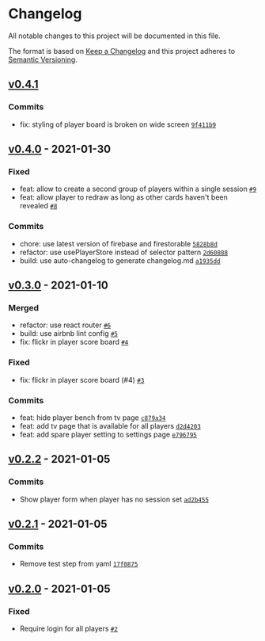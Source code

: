 # Changelog

All notable changes to this project will be documented in this file.

The format is based on [Keep a Changelog](https://keepachangelog.com/en/1.0.0/)
and this project adheres to [Semantic Versioning](https://semver.org/spec/v2.0.0.html).

## [v0.4.1](https://github.com/thdk/scrum-poker-online/compare/v0.4.0...v0.4.1)

### Commits

- fix: styling of player board is broken on wide screen [`9f411b9`](https://github.com/thdk/scrum-poker-online/commit/9f411b9123c2fd2dc7d35dda44d321f1dd16db46)

## [v0.4.0](https://github.com/thdk/scrum-poker-online/compare/v0.3.0...v0.4.0) - 2021-01-30

### Fixed

- feat: allow to create a second group of players within a single session [`#9`](https://github.com/thdk/scrum-poker-online/issues/9)
- feat: allow player to redraw as long as other cards haven't been revealed [`#8`](https://github.com/thdk/scrum-poker-online/issues/8)

### Commits

- chore: use latest version of firebase and firestorable [`5828b8d`](https://github.com/thdk/scrum-poker-online/commit/5828b8dd388dd80e814610eeb4d786f831c778f4)
- refactor: use usePlayerStore instead of selector pattern [`2d60888`](https://github.com/thdk/scrum-poker-online/commit/2d60888bdb5129917cbdeda86c9495910356802f)
- build: use auto-changelog to generate changelog.md [`a1935dd`](https://github.com/thdk/scrum-poker-online/commit/a1935dd298f5043e280d3905d8207db7351eff22)

## [v0.3.0](https://github.com/thdk/scrum-poker-online/compare/v0.2.2...v0.3.0) - 2021-01-10

### Merged

- refactor: use react router [`#6`](https://github.com/thdk/scrum-poker-online/pull/6)
- build: use airbnb lint config [`#5`](https://github.com/thdk/scrum-poker-online/pull/5)
- fix: flickr in player score board [`#4`](https://github.com/thdk/scrum-poker-online/pull/4)

### Fixed

- fix: flickr in player score board (#4) [`#3`](https://github.com/thdk/scrum-poker-online/issues/3)

### Commits

- feat: hide player bench from tv page [`c879a34`](https://github.com/thdk/scrum-poker-online/commit/c879a34c893e74b71241d73c72b4a72cbf83dbbe)
- feat: add tv page that is available for all players [`d2d4203`](https://github.com/thdk/scrum-poker-online/commit/d2d4203c0da86c5039b58b3f5a613b9aa6616411)
- feat: add spare player setting to settings page [`e796795`](https://github.com/thdk/scrum-poker-online/commit/e796795c2ad738c898fe537fb4e0b38b268b65cc)

## [v0.2.2](https://github.com/thdk/scrum-poker-online/compare/v0.2.1...v0.2.2) - 2021-01-05

### Commits

- Show player form when player has no session set [`ad2b455`](https://github.com/thdk/scrum-poker-online/commit/ad2b4550c843f1e1128630c24a737a5fb06a8954)

## [v0.2.1](https://github.com/thdk/scrum-poker-online/compare/v0.2.0...v0.2.1) - 2021-01-05

### Commits

- Remove test step from yaml [`17f0875`](https://github.com/thdk/scrum-poker-online/commit/17f0875ee9cbad2827b8a18cd45513fc7e486fbf)

## [v0.2.0](https://github.com/thdk/scrum-poker-online/compare/v0.1.10...v0.2.0) - 2021-01-05

### Fixed

- Require login for all players [`#2`](https://github.com/thdk/scrum-poker-online/issues/2)
